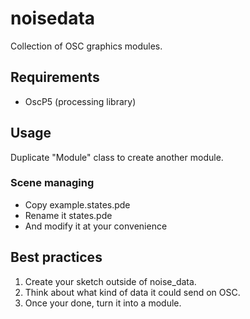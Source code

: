 # noisedata
Collection of OSC graphics modules.

## Requirements
- OscP5 (processing library)

## Usage
Duplicate "Module" class to create another module.

### Scene managing
- Copy example.states.pde 
- Rename it states.pde
- And modify it at your convenience


## Best practices
1. Create your sketch outside of noise_data. 
2. Think about what kind of data it could send on OSC.
3. Once your done, turn it into a module.
